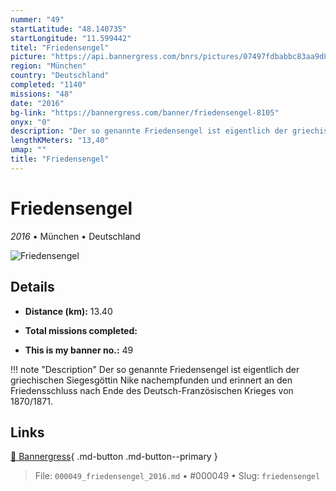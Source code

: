```yaml
---
nummer: "49"
startLatitude: "48.140735"
startLongitude: "11.599442"
titel: "Friedensengel"
picture: "https://api.bannergress.com/bnrs/pictures/07497fdbabbc83aa9d872aec006f5387"
region: "München"
country: "Deutschland"
completed: "1140"
missions: "48"
date: "2016"
bg-link: "https://bannergress.com/banner/friedensengel-8105"
onyx: "0"
description: "Der so genannte Friedensengel ist eigentlich der griechischen Siegesgöttin Nike nachempfunden und erinnert an den Friedensschluss nach Ende des Deutsch-Französischen Krieges von 1870/1871."
lengthKMeters: "13,40"
umap: ""
title: "Friedensengel"
---
```

# Friedensengel

*2016* • München • Deutschland

![Friedensengel](https://api.bannergress.com/bnrs/pictures/07497fdbabbc83aa9d872aec006f5387)

## Details
- **Distance (km):** 13.40

- **Total missions completed:** 
- **This is my banner no.:** 49


!!! note "Description"
    Der so genannte Friedensengel ist eigentlich der griechischen Siegesgöttin Nike nachempfunden und erinnert an den Friedensschluss nach Ende des Deutsch-Französischen Krieges von 1870/1871.



## Links
[🔗 Bannergress](https://bannergress.com/banner/friedensengel-8105){ .md-button .md-button--primary }



> File: `000049_friedensengel_2016.md` • #000049 • Slug: `friedensengel`
